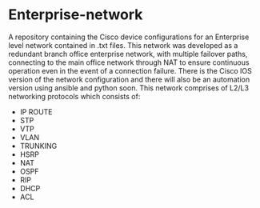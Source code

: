 # Enterprise-network
A repository containing the Cisco device configurations for an Enterprise level network contained in .txt files.
This network was developed as a redundant branch office enterprise network, with multiple failover paths, connecting to the main office network through NAT to ensure continuous operation even in the event of a connection failure.
There is the Cisco IOS version of the network configuration and there will also be an automation version using ansible and python soon.
This network comprises of L2/L3 networking protocols which consists of:
- IP ROUTE 
- STP
- VTP
- VLAN
- TRUNKING
- HSRP
- NAT
- OSPF
- RIP
- DHCP
- ACL
